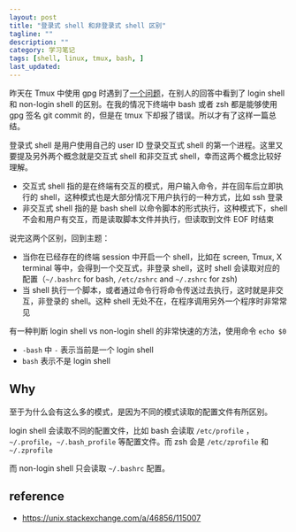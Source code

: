 ```yaml
---
layout: post
title: "登录式 shell 和非登录式 shell 区别"
tagline: ""
description: ""
category: 学习笔记
tags: [shell, linux, tmux, bash, ]
last_updated:
---
```


昨天在 Tmux 中使用 gpg 时遇到了[一个问题](https://unix.stackexchange.com/q/493700/115007)，在别人的回答中看到了 login shell 和 non-login shell 的区别。在我的情况下终端中 bash 或者 zsh 都是能够使用 gpg 签名 git commit 的，但是在 tmux 下却报了错误。所以才有了这样一篇总结。

登录式 shell 是用户使用自己的 user ID 登录交互式 shell 的第一个进程。这里又要提及另外两个概念就是交互式 shell 和非交互式 shell，幸而这两个概念比较好理解。

- 交互式 shell 指的是在终端有交互的模式，用户输入命令，并在回车后立即执行的 shell，这种模式也是大部分情况下用户执行的一种方式，比如 ssh 登录
- 非交互式 shell 指的是 bash shell 以命令脚本的形式执行，这种模式下，shell 不会和用户有交互，而是读取脚本文件并执行，但读取到文件 EOF 时结束

说完这两个区别，回到主题：

- 当你在已经存在的终端 session 中开启一个 shell，比如在 screen, Tmux, X terminal 等中，会得到一个交互式，非登录 shell，这时 shell 会读取对应的配置（`~/.bashrc` for bash, `/etc/zshrc` and `~/.zshrc` for zsh)
- 当 shell 执行一个脚本，或者通过命令行将命令传送过去执行，这时就是非交互，非登录的 shell。这种 shell 无处不在，在程序调用另外一个程序时非常常见

有一种判断 login shell vs non-login shell 的非常快速的方法，使用命令 `echo $0`

- `-bash` 中 `-` 表示当前是一个 login shell
- `bash` 表示不是 login shell

## Why
至于为什么会有这么多的模式，是因为不同的模式读取的配置文件有所区别。

login shell 会读取不同的配置文件，比如 bash 会读取 `/etc/profile` ， `~/.profile`，`~/.bash_profile` 等配置文件。而 zsh 会是 `/etc/zprofile` 和 `~/.zprofile`

而 non-login shell 只会读取 `~/.bashrc` 配置。

## reference

- <https://unix.stackexchange.com/a/46856/115007>
